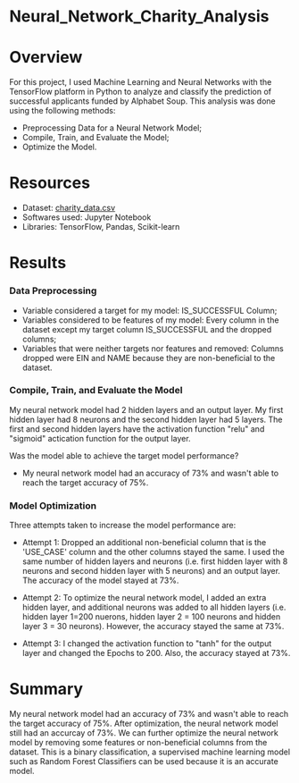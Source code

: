 # Neural_Network_Charity_Analysis
# Overview
For this project, I used Machine Learning and Neural Networks with the TensorFlow platform in Python to analyze and classify the prediction of successful applicants funded by Alphabet Soup.
This analysis was done using the following methods:
* Preprocessing Data for a Neural Network Model;
* Compile, Train, and Evaluate the Model;
* Optimize the Model.
# Resources
* Dataset: [charity_data.csv](https://2u-data-curriculum-team.s3.amazonaws.com/dataviz-online/module_19/charity_data.csv)
* Softwares used: Jupyter Notebook
* Libraries: TensorFlow, Pandas, Scikit-learn
# Results
### Data Preprocessing
* Variable considered a target for my model: IS_SUCCESSFUL Column;
* Variables considered to be features of my model: Every column in the dataset except my target column IS_SUCCESSFUL and the dropped columns;
* Variables that were neither targets nor features and removed: Columns dropped were EIN and NAME because they are non-beneficial to the dataset. 
### Compile, Train, and Evaluate the Model 
My neural network model had 2 hidden layers and an output layer. My first hidden layer had 8 neurons and the second hidden layer had 5 layers. The first and second hidden layers have the activation function "relu" and "sigmoid" actication function for the output layer. 

Was the model able to achieve the target model performance?
* My neural network model had an accuracy of 73% and wasn't able to reach the target accuracy of 75%.


### Model Optimization
Three attempts taken to increase the model performance are:
* Attempt 1: Dropped an additional non-beneficial column that is the 'USE_CASE' column and the other columns stayed the same.
I used the same number of hidden layers and neurons (i.e. first hidden layer with 8 neurons and second hidden layer with 5 neurons) and an output layer. The accuracy of the model stayed at 73%.





* Attempt 2: To optimize the neural network model, I added an extra hidden layer, and additional neurons was added to all hidden layers (i.e. hidden layer 1=200 nuerons, hidden layer 2 = 100 neurons and hidden layer 3 = 30 neurons). However, the accuracy stayed the same at 73%.





* Attempt 3: I changed the activation function to "tanh" for the output layer and changed the Epochs to 200. Also, the accuracy stayed at 73%.





# Summary
My neural network model had an accuracy of 73% and wasn't able to reach the target accuracy of 75%. After optimization, the neural network model still had an accurcay of 73%. We can further optimize the neural network model by removing some features or non-beneficial columns from the dataset. This is a binary classification, a supervised machine learning model such as Random Forest Classifiers can be used because it is an accurate model.
